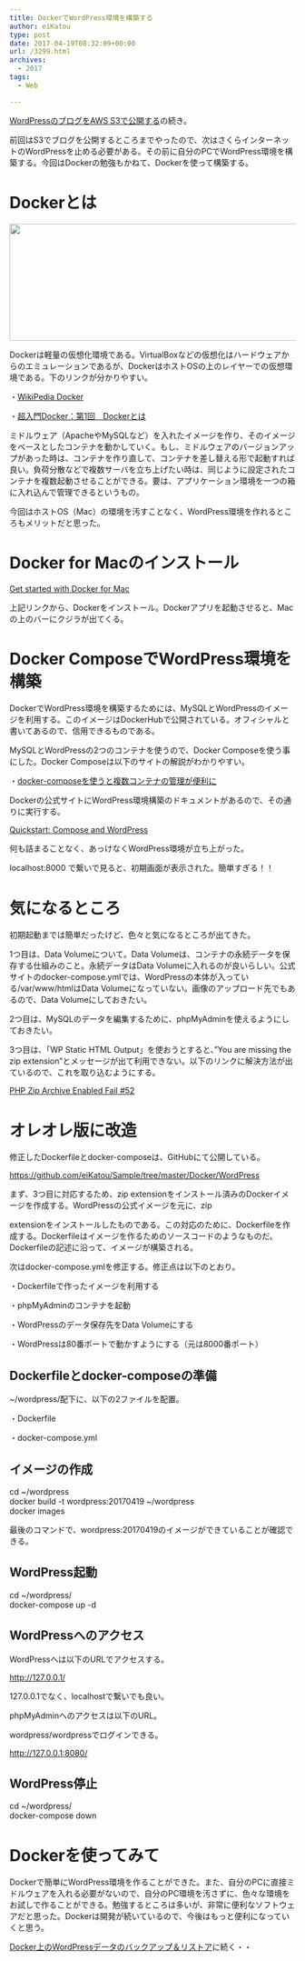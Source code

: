 ```yaml
---
title: DockerでWordPress環境を構築する
author: eiKatou
type: post
date: 2017-04-19T08:32:09+00:00
url: /3299.html
archives:
  - 2017
tags:
  - Web

---
```

[WordPressのブログをAWS S3で公開する][1]の続き。

前回はS3でブログを公開するところまでやったので、次はさくらインターネットのWordPressを止める必要がある。その前に自分のPCでWordPress環境を構築する。今回はDockerの勉強もかねて、Dockerを使って構築する。

# Dockerとは

<img src="/blog/uploads/2017/04/docker_logo.png" alt="" width="600" height="206" class="alignnone size-full wp-image-3338" srcset="/blog/uploads/2017/04/docker_logo.png 600w, /blog/uploads/2017/04/docker_logo-300x103.png 300w, /blog/uploads/2017/04/docker_logo-500x172.png 500w" sizes="(max-width: 600px) 100vw, 600px" />

Dockerは軽量の仮想化環境である。VirtualBoxなどの仮想化はハードウェアからのエミュレーションであるが、DockerはホストOSの上のレイヤーでの仮想環境である。下のリンクが分かりやすい。
  
・<a href="https://ja.wikipedia.org/wiki/Docker" target="_blank">WikiPedia Docker</a>
  
・<a href="http://www.atmarkit.co.jp/ait/articles/1701/30/news037.html" target="_blank">超入門Docker：第1回　Dockerとは</a>

ミドルウェア（ApacheやMySQLなど）を入れたイメージを作り、そのイメージをベースとしたコンテナを動かしていく。もし、ミドルウェアのバージョンアップがあった時は、コンテナを作り直して、コンテナを差し替える形で起動すれば良い。負荷分散などで複数サーバを立ち上げたい時は、同じように設定されたコンテナを複数起動させることができる。要は、アプリケーション環境を一つの箱に入れ込んで管理できるというもの。

今回はホストOS（Mac）の環境を汚すことなく、WordPress環境を作れるところもメリットだと思った。

<!--more-->

# Docker for Macのインストール

<a href="https://docs.docker.com/docker-for-mac/" target="_blank">Get started with Docker for Mac</a>
  
上記リンクから、Dockerをインストール。Dockerアプリを起動させると、Macの上のバーにクジラが出てくる。

# Docker ComposeでWordPress環境を構築

DockerでWordPress環境を構築するためには、MySQLとWordPressのイメージを利用する。このイメージはDockerHubで公開されている。オフィシャルと書いてあるので、信用できるものである。

MySQLとWordPressの2つのコンテナを使うので、Docker Composeを使う事にした。Docker Composeは以下のサイトの解説がわかりやすい。
  
・<a href="http://qiita.com/y_hokkey/items/d51e69c6ff4015e85fce" target="_blank">docker-composeを使うと複数コンテナの管理が便利に</a>

Dockerの公式サイトにWordPress環境構築のドキュメントがあるので、その通りに実行する。
  
<a href="https://docs.docker.com/compose/wordpress/" target="_blank">Quickstart: Compose and WordPress</a>

何も詰まることなく、あっけなくWordPress環境が立ち上がった。
  
localhost:8000 で繋いで見ると、初期画面が表示された。簡単すぎる！！

# 気になるところ

初期起動までは簡単だったけど、色々と気になるところが出てきた。

1つ目は、Data Volumeについて。Data Volumeは、コンテナの永続データを保存する仕組みのこと。永続データはData Volumeに入れるのが良いらしい。公式サイトのdocker-compose.ymlでは、WordPressの本体が入っている/var/www/htmlはData Volumeになっていない。画像のアップロード先でもあるので、Data Volumeにしておきたい。

2つ目は、MySQLのデータを編集するために、phpMyAdminを使えるようにしておきたい。

3つ目は、「WP Static HTML Output」を使おうとすると、&#8221;You are missing the zip extension”とメッセージが出て利用できない。以下のリンクに解決方法が出ているので、これを取り込むようにする。
  
<a href="https://github.com/docker-library/php/issues/52" target="_blank">PHP Zip Archive Enabled Fail #52</a>

# オレオレ版に改造

修正したDockerfileとdocker-composeは、GitHubにて公開している。
  
<a href="https://github.com/eiKatou/Sample/tree/master/Docker/WordPress" target="_blank">https://github.com/eiKatou/Sample/tree/master/Docker/WordPress</a>

まず、3つ目に対応するため、zip extensionをインストール済みのDockerイメージを作成する。WordPressの公式イメージを元に、zip
   
extensionをインストールしたものである。この対応のために、Dockerfileを作成する。Dockerfileはイメージを作るためのソースコードのようなものだ。Dockerfileの記述に沿って、イメージが構築される。

次はdocker-compose.ymlを修正する。修正点は以下のとおり。
  
・Dockerfileで作ったイメージを利用する
  
・phpMyAdminのコンテナを起動
  
・WordPressのデータ保存先をData Volumeにする
  
・WordPressは80番ポートで動かすようにする（元は8000番ポート） 

## Dockerfileとdocker-composeの準備

~/wordpress/配下に、以下の2ファイルを配置。
  
・Dockerfile
  
・docker-compose.yml

## イメージの作成

<div class="code_box">
  cd ~/wordpress<br /> docker build -t wordpress:20170419 ~/wordpress<br /> docker images
</div>

最後のコマンドで、wordpress:20170419のイメージができていることが確認できる。 

## WordPress起動

<div class="code_box">
  cd ~/wordpress/<br /> docker-compose up -d
</div>

## WordPressへのアクセス

WordPressへは以下のURLでアクセスする。
  
<a href="http://127.0.0.1/" target="_blank">http://127.0.0.1/</a>
  
127.0.0.1でなく、localhostで繋いでも良い。

phpMyAdminへのアクセスは以下のURL。
  
wordpress/wordpressでログインできる。
  
<a href="http://127.0.0.1:8080/" target="_blank">http://127.0.0.1:8080/</a> 

## WordPress停止

<div class="code_box">
  cd ~/wordpress/<br /> docker-compose down
</div>

# Dockerを使ってみて

Dockerで簡単にWordPress環境を作ることができた。また、自分のPCに直接ミドルウェアを入れる必要がないので、自分のPC環境を汚さずに、色々な環境をお試しで作ることができる。勉強するところは多いが、非常に便利なソフトウェアだと思った。Dockerは開発が続いているので、今後はもっと便利になっていくと思う。 

<a href="/blog/3350.html" target="_blank">Docker上のWordPressデータのバックアップ＆リストア</a>に続く・・

 [1]: /3247.html
